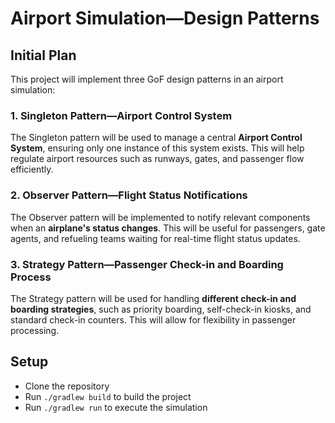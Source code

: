 # Airport Simulation—Design Patterns

## Initial Plan
This project will implement three GoF design patterns in an airport simulation:

### **1. Singleton Pattern—Airport Control System**
The Singleton pattern will be used to manage a central **Airport Control System**,
ensuring only one instance of this system exists.
This will help regulate airport resources such as runways, gates, and passenger flow efficiently.

### **2. Observer Pattern—Flight Status Notifications**
The Observer pattern will be implemented to notify relevant components when an **airplane's status changes**.
This will be useful for passengers, gate agents, and refueling teams waiting for real-time flight status updates.

### **3. Strategy Pattern—Passenger Check-in and Boarding Process**
The Strategy pattern will be used for handling **different check-in and boarding strategies**,
such as priority boarding, self-check-in kiosks, and standard check-in counters.
This will allow for flexibility in passenger processing.

## Setup
- Clone the repository
- Run `./gradlew build` to build the project
- Run `./gradlew run` to execute the simulation